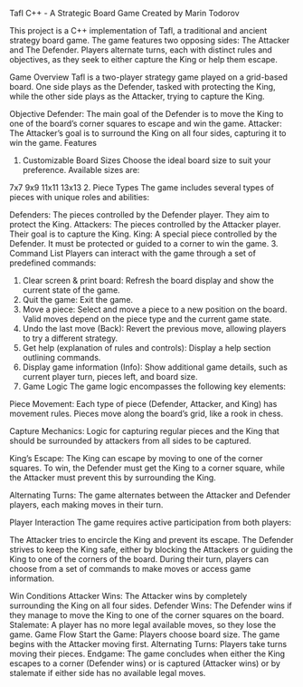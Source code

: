 Tafl C++ - A Strategic Board Game
Created by Marin Todorov

This project is a C++ implementation of Tafl, a traditional and ancient strategy board game. The game features two opposing sides: The Attacker and The Defender. Players alternate turns, each with distinct rules and objectives, as they seek to either capture the King or help them escape.

Game Overview
Tafl is a two-player strategy game played on a grid-based board. One side plays as the Defender, tasked with protecting the King, while the other side plays as the Attacker, trying to capture the King.

Objective
Defender: The main goal of the Defender is to move the King to one of the board’s corner squares to escape and win the game.
Attacker: The Attacker’s goal is to surround the King on all four sides, capturing it to win the game.
Features
1. Customizable Board Sizes
Choose the ideal board size to suit your preference. Available sizes are:

7x7
9x9
11x11
13x13
2. Piece Types
The game includes several types of pieces with unique roles and abilities:

Defenders: The pieces controlled by the Defender player. They aim to protect the King.
Attackers: The pieces controlled by the Attacker player. Their goal is to capture the King.
King: A special piece controlled by the Defender. It must be protected or guided to a corner to win the game.
3. Command List
Players can interact with the game through a set of predefined commands:

1. Clear screen & print board: Refresh the board display and show the current state of the game.
2. Quit the game: Exit the game.
3. Move a piece: Select and move a piece to a new position on the board. Valid moves depend on the piece type and the current game state.
4. Undo the last move (Back): Revert the previous move, allowing players to try a different strategy.
5. Get help (explanation of rules and controls): Display a help section outlining commands.
6. Display game information (Info): Show additional game details, such as current player turn, pieces left, and board size.
4. Game Logic
The game logic encompasses the following key elements:

Piece Movement: Each type of piece (Defender, Attacker, and King) has movement rules. Pieces move along the board’s grid, like a rook in chess.

Capture Mechanics: Logic for capturing regular pieces and the King that should be surrounded by attackers from all sides to be captured.

King’s Escape: The King can escape by moving to one of the corner squares. To win, the Defender must get the King to a corner square, while the Attacker must prevent this by surrounding the King.

Alternating Turns: The game alternates between the Attacker and Defender players, each making moves in their turn.

Player Interaction
The game requires active participation from both players:

The Attacker tries to encircle the King and prevent its escape.
The Defender strives to keep the King safe, either by blocking the Attackers or guiding the King to one of the corners of the board.
During their turn, players can choose from a set of commands to make moves or access game information.

Win Conditions
Attacker Wins: The Attacker wins by completely surrounding the King on all four sides.
Defender Wins: The Defender wins if they manage to move the King to one of the corner squares on the board.
Stalemate: A player has no more legal available moves, so they lose the game.
Game Flow
Start the Game: Players choose board size. The game begins with the Attacker moving first.
Alternating Turns: Players take turns moving their pieces.
Endgame: The game concludes when either the King escapes to a corner (Defender wins) or is captured (Attacker wins) or by stalemate if either side has no available legal moves.
